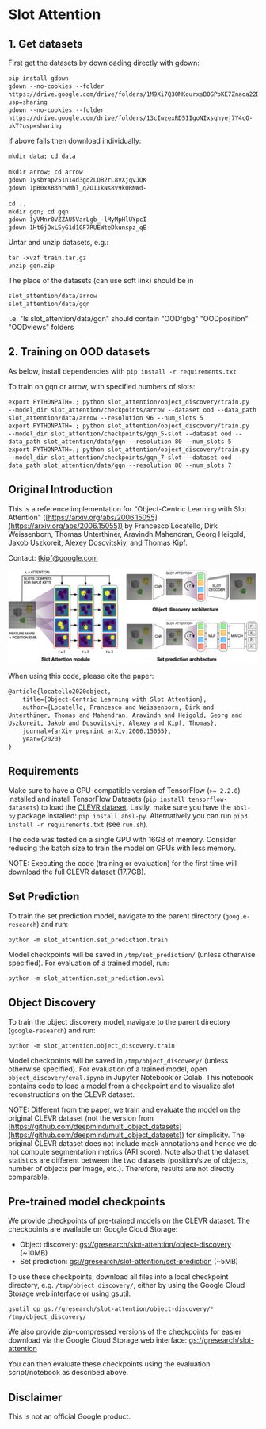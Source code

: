 # Slot Attention

## 1. Get datasets 
First get the datasets by downloading directly with gdown:
```
pip install gdown
gdown --no-cookies --folder https://drive.google.com/drive/folders/1M9Xi7Q3OMKourxsB0GPbKE7Znaoa22Dm?usp=sharing
gdown --no-cookies --folder https://drive.google.com/drive/folders/13cIwzexRD5IIgoNIxsqhyej7Y4cO-ukT?usp=sharing 
```
If above fails then download individually:

```
mkdir data; cd data

mkdir arrow; cd arrow
gdown 1ysbYap251n14d3gqZLQB2rL8vXjqvJQK
gdown 1pB0xXB3hrwMhl_qZO11kNs8V9kQRNWd-

cd ..
mkdir gqn; cd gqn
gdown 1yVMnr0VZZAU5VarLgb_-lMyMpHlUYpcI
gdown 1Ht6jOxLSyG1d1GF7RUEWteDkunspz_qE-

```

Untar and unzip datasets, e.g.:
```
tar -xvzf train.tar.gz
unzip gqn.zip
```

The place of the datasets (can use soft link) should be in
```
slot_attention/data/arrow
slot_attention/data/gqn
```

i.e. "ls slot_attention/data/gqn" should contain "OODfgbg"  "OODposition"  "OODviews" folders

## 2. Training on  OOD datasets

As below, install dependencies with `pip install -r requirements.txt`

To train on gqn or arrow, with specified numbers of slots:

```
export PYTHONPATH=.; python slot_attention/object_discovery/train.py  --model_dir slot_attention/checkpoints/arrow --dataset ood --data_path slot_attention/data/arrow --resolution 96 --num_slots 5
export PYTHONPATH=.; python slot_attention/object_discovery/train.py  --model_dir slot_attention/checkpoints/gqn_5-slot --dataset ood --data_path slot_attention/data/gqn --resolution 80 --num_slots 5
export PYTHONPATH=.; python slot_attention/object_discovery/train.py  --model_dir slot_attention/checkpoints/gqn_7-slot --dataset ood --data_path slot_attention/data/gqn --resolution 80 --num_slots 7
```

## Original Introduction

This is a reference implementation for "Object-Centric Learning with Slot
Attention"
([https://arxiv.org/abs/2006.15055](https://arxiv.org/abs/2006.15055)) by
Francesco Locatello, Dirk Weissenborn, Thomas Unterthiner, Aravindh Mahendran,
Georg Heigold, Jakob Uszkoreit, Alexey Dosovitskiy, and Thomas Kipf.

Contact: [tkipf@google.com](mailto:tkipf@google.com)

<img src="slot_attention.png" alt="Model figure" width="600"/>

When using this code, please cite the paper:

```
@article{locatello2020object,
    title={Object-Centric Learning with Slot Attention},
    author={Locatello, Francesco and Weissenborn, Dirk and Unterthiner, Thomas and Mahendran, Aravindh and Heigold, Georg and Uszkoreit, Jakob and Dosovitskiy, Alexey and Kipf, Thomas},
    journal={arXiv preprint arXiv:2006.15055},
    year={2020}
}
```

## Requirements

Make sure to have a GPU-compatible version of TensorFlow (`>= 2.2.0`) installed
and install TensorFlow Datasets (`pip install tensorflow-datasets`) to load the
[CLEVR dataset](https://cs.stanford.edu/people/jcjohns/clevr/). Lastly, make
sure you have the `absl-py` package installed: `pip install absl-py`.
Alternatively you can run `pip3 install -r requirements.txt` (see `run.sh`).

The code was tested on a single GPU with 16GB of memory. Consider reducing the
batch size to train the model on GPUs with less memory.

NOTE: Executing the code (training or evaluation) for the first time will
download the full CLEVR dataset (17.7GB).

## Set Prediction

To train the set prediction model, navigate to the parent directory
(`google-research`) and run:

```
python -m slot_attention.set_prediction.train
```

Model checkpoints will be saved in `/tmp/set_prediction/` (unless otherwise
specified). For evaluation of a trained model, run:

```
python -m slot_attention.set_prediction.eval
```

## Object Discovery

To train the object discovery model, navigate to the parent directory
(`google-research`) and run:

```
python -m slot_attention.object_discovery.train
```

Model checkpoints will be saved in `/tmp/object_discovery/` (unless otherwise
specified). For evaluation of a trained model, open
`object_discovery/eval.ipynb` in Jupyter Notebook or Colab. This
notebook contains code to load a model from a checkpoint and to visualize slot
reconstructions on the CLEVR dataset.

NOTE: Different from the paper, we train and evaluate the model on the original
CLEVR dataset (not the version from
[https://github.com/deepmind/multi_object_datasets](https://github.com/deepmind/multi_object_datasets))
for simplicity. The original CLEVR dataset does not include mask annotations and
hence we do not compute segmentation metrics (ARI score). Note also that the
dataset statistics are different between the two datasets (position/size of
objects, number of objects per image, etc.). Therefore, results are not directly
comparable.

## Pre-trained model checkpoints

We provide checkpoints of pre-trained models on the CLEVR dataset. The
checkpoints are available on Google Cloud Storage:
* Object discovery: [gs://gresearch/slot-attention/object-discovery](https://console.cloud.google.com/storage/browser/gresearch/slot-attention/object-discovery) (~10MB)
* Set prediction: [gs://gresearch/slot-attention/set-prediction](https://console.cloud.google.com/storage/browser/gresearch/slot-attention/set-prediction) (~5MB)

To use these checkpoints, download all files into a local checkpoint
directory, e.g. `/tmp/object_discovery/`, either by using the Google Cloud
Storage web interface or using [gsutil](https://cloud.google.com/storage/docs/gsutil):

```
gsutil cp gs://gresearch/slot-attention/object-discovery/* /tmp/object_discovery/
```

We also provide zip-compressed versions of the checkpoints for easier download
via the Google Cloud Storage web interface: [gs://gresearch/slot-attention](https://console.cloud.google.com/storage/browser/gresearch/slot-attention)

You can then evaluate these checkpoints using the evaluation script/notebook as
described above.

## Disclaimer

This is not an official Google product.
